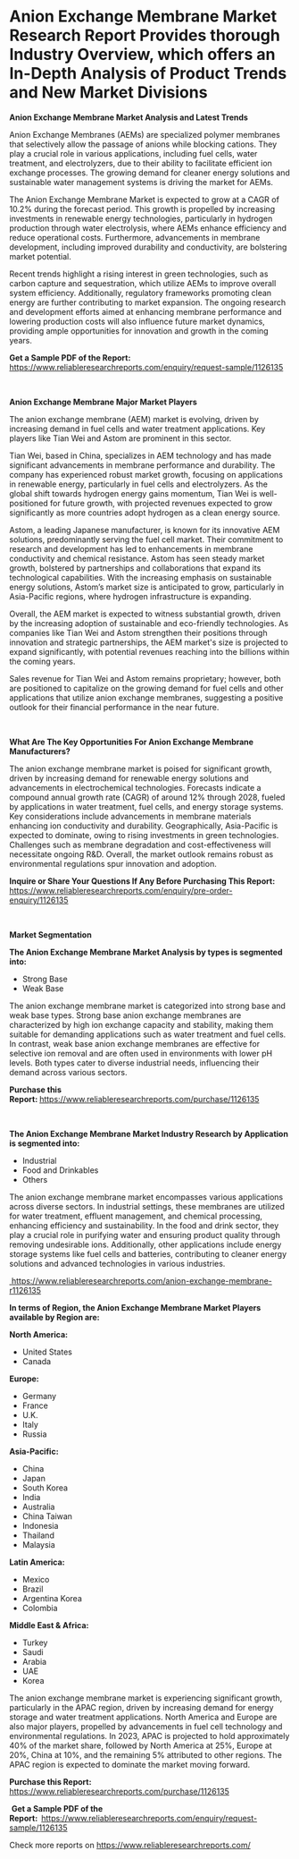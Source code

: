 <p><h1>Anion Exchange Membrane Market Research Report Provides thorough Industry Overview, which offers an In-Depth Analysis of Product Trends and New Market Divisions</h1></p><p><strong>Anion Exchange Membrane Market Analysis and Latest Trends</strong></p>
<p><p>Anion Exchange Membranes (AEMs) are specialized polymer membranes that selectively allow the passage of anions while blocking cations. They play a crucial role in various applications, including fuel cells, water treatment, and electrolyzers, due to their ability to facilitate efficient ion exchange processes. The growing demand for cleaner energy solutions and sustainable water management systems is driving the market for AEMs.</p><p>The Anion Exchange Membrane Market is expected to grow at a CAGR of 10.2% during the forecast period. This growth is propelled by increasing investments in renewable energy technologies, particularly in hydrogen production through water electrolysis, where AEMs enhance efficiency and reduce operational costs. Furthermore, advancements in membrane development, including improved durability and conductivity, are bolstering market potential.</p><p>Recent trends highlight a rising interest in green technologies, such as carbon capture and sequestration, which utilize AEMs to improve overall system efficiency. Additionally, regulatory frameworks promoting clean energy are further contributing to market expansion. The ongoing research and development efforts aimed at enhancing membrane performance and lowering production costs will also influence future market dynamics, providing ample opportunities for innovation and growth in the coming years.</p></p>
<p><strong>Get a Sample PDF of the Report:&nbsp;</strong> <a href="https://www.reliableresearchreports.com/enquiry/request-sample/1126135?utm_campaign=2206&utm_medium=2&utm_source=Github&utm_content=ia&utm_term=30012025&utm_id=anion-exchange-membrane">https://www.reliableresearchreports.com/enquiry/request-sample/1126135</a></p>
<p>&nbsp;</p>
<p><strong>Anion Exchange Membrane Major Market Players</strong></p>
<p><p>The anion exchange membrane (AEM) market is evolving, driven by increasing demand in fuel cells and water treatment applications. Key players like Tian Wei and Astom are prominent in this sector.</p><p>Tian Wei, based in China, specializes in AEM technology and has made significant advancements in membrane performance and durability. The company has experienced robust market growth, focusing on applications in renewable energy, particularly in fuel cells and electrolyzers. As the global shift towards hydrogen energy gains momentum, Tian Wei is well-positioned for future growth, with projected revenues expected to grow significantly as more countries adopt hydrogen as a clean energy source.</p><p>Astom, a leading Japanese manufacturer, is known for its innovative AEM solutions, predominantly serving the fuel cell market. Their commitment to research and development has led to enhancements in membrane conductivity and chemical resistance. Astom has seen steady market growth, bolstered by partnerships and collaborations that expand its technological capabilities. With the increasing emphasis on sustainable energy solutions, Astom’s market size is anticipated to grow, particularly in Asia-Pacific regions, where hydrogen infrastructure is expanding.</p><p>Overall, the AEM market is expected to witness substantial growth, driven by the increasing adoption of sustainable and eco-friendly technologies. As companies like Tian Wei and Astom strengthen their positions through innovation and strategic partnerships, the AEM market's size is projected to expand significantly, with potential revenues reaching into the billions within the coming years.</p><p>Sales revenue for Tian Wei and Astom remains proprietary; however, both are positioned to capitalize on the growing demand for fuel cells and other applications that utilize anion exchange membranes, suggesting a positive outlook for their financial performance in the near future.</p></p>
<p>&nbsp;</p>
<p><strong>What Are The Key Opportunities For Anion Exchange Membrane Manufacturers?</strong></p>
<p><p>The anion exchange membrane market is poised for significant growth, driven by increasing demand for renewable energy solutions and advancements in electrochemical technologies. Forecasts indicate a compound annual growth rate (CAGR) of around 12% through 2028, fueled by applications in water treatment, fuel cells, and energy storage systems. Key considerations include advancements in membrane materials enhancing ion conductivity and durability. Geographically, Asia-Pacific is expected to dominate, owing to rising investments in green technologies. Challenges such as membrane degradation and cost-effectiveness will necessitate ongoing R&D. Overall, the market outlook remains robust as environmental regulations spur innovation and adoption.</p></p>
<p><strong>Inquire or Share Your Questions If Any Before Purchasing This Report:</strong> <a href="https://www.reliableresearchreports.com/enquiry/pre-order-enquiry/1126135?utm_campaign=2206&utm_medium=2&utm_source=Github&utm_content=ia&utm_term=30012025&utm_id=anion-exchange-membrane">https://www.reliableresearchreports.com/enquiry/pre-order-enquiry/1126135</a></p>
<p>&nbsp;</p>
<p><strong>Market Segmentation</strong></p>
<p><strong>The Anion Exchange Membrane Market Analysis by types is segmented into:</strong></p>
<p><ul><li>Strong Base</li><li>Weak Base</li></ul></p>
<p><p>The anion exchange membrane market is categorized into strong base and weak base types. Strong base anion exchange membranes are characterized by high ion exchange capacity and stability, making them suitable for demanding applications such as water treatment and fuel cells. In contrast, weak base anion exchange membranes are effective for selective ion removal and are often used in environments with lower pH levels. Both types cater to diverse industrial needs, influencing their demand across various sectors.</p></p>
<p><strong>Purchase this Report:&nbsp;</strong><a href="https://www.reliableresearchreports.com/purchase/1126135?utm_campaign=2206&utm_medium=2&utm_source=Github&utm_content=ia&utm_term=30012025&utm_id=anion-exchange-membrane">https://www.reliableresearchreports.com/purchase/1126135</a></p>
<p>&nbsp;</p>
<p><strong>The Anion Exchange Membrane Market Industry Research by Application is segmented into:</strong></p>
<p><ul><li>Industrial</li><li>Food and Drinkables</li><li>Others</li></ul></p>
<p><p>The anion exchange membrane market encompasses various applications across diverse sectors. In industrial settings, these membranes are utilized for water treatment, effluent management, and chemical processing, enhancing efficiency and sustainability. In the food and drink sector, they play a crucial role in purifying water and ensuring product quality through removing undesirable ions. Additionally, other applications include energy storage systems like fuel cells and batteries, contributing to cleaner energy solutions and advanced technologies in various industries.</p></p>
<p><a href="https://www.reliableresearchreports.com/anion-exchange-membrane-r1126135?utm_campaign=2206&utm_medium=2&utm_source=Github&utm_content=ia&utm_term=30012025&utm_id=anion-exchange-membrane">&nbsp;https://www.reliableresearchreports.com/anion-exchange-membrane-r1126135</a></p>
<p><strong>In terms of Region, the Anion Exchange Membrane Market Players available by Region are:</strong></p>
<p>
    <p> <strong> North America: </strong>
        <ul>
            <li>United States</li>
            <li>Canada</li>
        </ul>
        </p> 
    <p> <strong> Europe: </strong>
        <ul>
            <li>Germany</li>
            <li>France</li>
            <li>U.K.</li>
            <li>Italy</li>
            <li>Russia</li>
        </ul>
        </p> 
    <p> <strong> Asia-Pacific: </strong>
        <ul>
            <li>China</li>
            <li>Japan</li>
            <li>South Korea</li>
            <li>India</li>
            <li>Australia</li>
            <li>China Taiwan</li>
            <li>Indonesia</li>
            <li>Thailand</li>
            <li>Malaysia</li>
        </ul>
        </p> 
    <p> <strong> Latin America: </strong>
        <ul>
            <li>Mexico</li>
            <li>Brazil</li>
            <li>Argentina Korea</li>
            <li>Colombia</li>
        </ul>
        </p> 
    <p> <strong> Middle East & Africa: </strong>
        <ul>
            <li>Turkey</li>
            <li>Saudi</li>
            <li>Arabia</li>
            <li>UAE</li>
            <li>Korea</li>
        </ul>
    </p>
    </p>
<p><p>The anion exchange membrane market is experiencing significant growth, particularly in the APAC region, driven by increasing demand for energy storage and water treatment applications. North America and Europe are also major players, propelled by advancements in fuel cell technology and environmental regulations. In 2023, APAC is projected to hold approximately 40% of the market share, followed by North America at 25%, Europe at 20%, China at 10%, and the remaining 5% attributed to other regions. The APAC region is expected to dominate the market moving forward.</p></p>
<p><strong>Purchase this Report: </strong><a href="https://www.reliableresearchreports.com/purchase/1126135?utm_campaign=2206&utm_medium=2&utm_source=Github&utm_content=ia&utm_term=30012025&utm_id=anion-exchange-membrane">https://www.reliableresearchreports.com/purchase/1126135</a></p>
<p>&nbsp;<strong>Get a Sample PDF of the Report:&nbsp;&nbsp;</strong><a href="https://www.reliableresearchreports.com/enquiry/request-sample/1126135?utm_campaign=2206&utm_medium=2&utm_source=Github&utm_content=ia&utm_term=30012025&utm_id=anion-exchange-membrane">https://www.reliableresearchreports.com/enquiry/request-sample/1126135</a></p>
<p><strong></strong></p>
<p>Check more reports on <a href="https://www.reliableresearchreports.com/?utm_campaign=2206&utm_medium=2&utm_source=Github&utm_content=ia&utm_term=30012025&utm_id=anion-exchange-membrane">https://www.reliableresearchreports.com/</a></p>